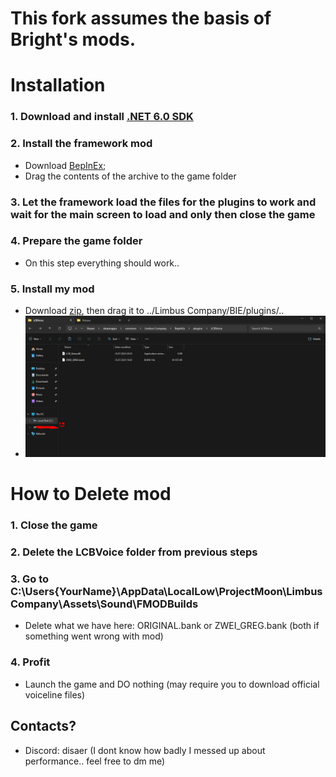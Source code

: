 # This fork assumes the basis of Bright's mods.

# Installation
### 1. Download and install [.NET 6.0 SDK](https://dotnet.microsoft.com/en-us/download/dotnet/thank-you/sdk-6.0.413-windows-x64-installer)
### 2. Install the framework mod
   - Download [BepInEx](https://github.com/LocalizeLimbusCompany/BepInEx_For_LLC/releases/tag/v6.0.1-LLC);
   - Drag the contents of the archive to the game folder
### 3. Let the framework load the files for the plugins to work and wait for the main screen to load and only then close the game
### 4. Prepare the game folder
   - On this step everything should work..
### 5. Install my mod
   - Download [zip](../../releases), then drag it to ../Limbus Company/BIE/plugins/..
   - ![This is how should look your plugin folder with installed mod](/src/zwei.png?raw=true)


# How to Delete mod
### 1. Close the game
### 2. Delete the LCBVoice folder from previous steps
### 3. Go to C:\Users\{YourName}\AppData\LocalLow\ProjectMoon\LimbusCompany\Assets\Sound\FMODBuilds
  - Delete what we have here: ORIGINAL.bank or ZWEI_GREG.bank (both if something went wrong with mod)
### 4. Profit
  - Launch the game and DO nothing (may require you to download official voiceline files)


## Contacts?
- Discord: disaer
  (I dont know how badly I messed up about performance.. feel free to dm me)
